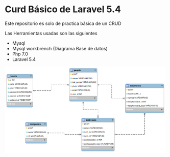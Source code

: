 # Curd Básico de Laravel 5.4

Este repositorio es solo de practica básica de un CRUD

Las Herramientas usadas son las siguientes

* Mysql
* Mysql workbrench (Diagrama Base de datos)
* Php 7.0
* Laravel 5.4

![Diagrama Base de Datos](Aditionals/DiagramaCrudBasicLaravel54.png)